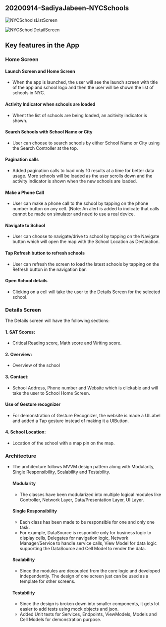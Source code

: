 ##  20200914-SadiyaJabeen-NYCSchools


![NYCSchoolsListScreen](https://user-images.githubusercontent.com/29897552/93045578-5d163b80-f60c-11ea-8d78-e37fe930b184.gif)

![NYCSchoolDetailScreen](https://user-images.githubusercontent.com/29897552/93045778-f47b8e80-f60c-11ea-87d8-cc85c4783681.gif)

## Key features in the App 

### Home Screen

#### Launch Screen and Home Screen
  - When the app is launched, the user will see the launch screen with title of the app and school logo and then the user will be shown the list of schools in NYC.
#### Activity Indicator when schools are loaded
  - Whent the list of schools are being loaded, an acitivity indicator is shown.
#### Search Schools with School Name or City
  - User can choose to search schools by either School Name or City using the Search Controller at the top.
#### Pagination calls
  - Added pagination calls to load only 10 results at a time for better data usage. More schools will be loaded as the user scrolls down and the activity indicator is shown when the new schools are loaded.
#### Make a Phone Call
  - User can make a phone call to the school by tapping on the phone number button on any cell. (Note: An alert is added to indicate that calls cannot be made on simulator and need to use a real device.
#### Navigate to School
  - User can choose to navigate/drive to school by tapping on the Navigate button which will open the map with the School Location as Destination.
#### Tap Refresh button to refresh schools 
  - User can refresh the screen to load the latest schools by tapping on the Refresh button in the navigation bar.
#### Open School details
  - Clicking on a cell will take the user to the Details Screen for the selected school.
  
 ### Details Screen
 
 The Details screen will have the following sections:
 #### 1. SAT Scores: 
 - Critical Reading score, Math score and Writing score.
 #### 2. Overview: 
 - Overview of the school
 #### 3. Contact: 
 - School Address, Phone number and Website which is clickable and will take the user to School Home Screen.
 #### Use of Gesture recognizer
 - For demonstration of Gesture Recognizer, the website is made a UILabel and added a Tap gesture instead of making it a UIButton.
 #### 4. School Location: 
 - Location of the school with a map pin on the map.
  
### Architecture 
  - The architecture follows MVVM design pattern along with Modularity, Single Responsibility, Scalability and Testability.
     #### Modularity
     - The classes  have been modularized into multiple logical modules like Controller, Network Layer, Data/Presentation Layer, UI Layer. 
     
     #### Single Responsibility
     - Each class has been made to be responsible for one and only one task. 
     - For example, DataSource is responbile only for business logic to display cells, Delegates for navigation logic, Network Manager/Service to handle service calls, View Model for data logic supporting the DataSource and Cell Model to render the data.
     
     #### Scalability  
     - Since the modules are decoupled from the core logic and developed independently. The design of one screen just can be used as a template for other screens.
     
     #### Testability 
     - Since the design is broken down into smaller components, it gets lot easier to add tests using mock objects and json. 
     - Added Unit tests for Services, Endpoints, ViewModels, Models and Cell Models for demonstration purpose.
  
